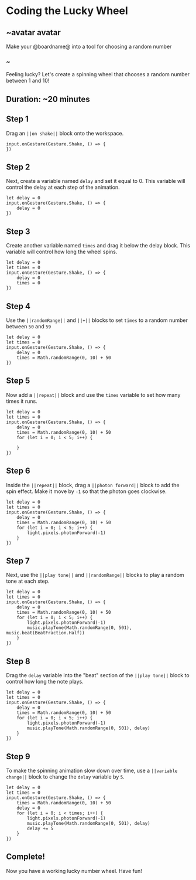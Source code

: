 # Coding the Lucky Wheel
## ~avatar avatar

Make your @boardname@ into a tool for choosing a random number

### ~

Feeling lucky? Let's create a spinning wheel that chooses a random number between 1 and 10!

## Duration: ~20 minutes

## Step 1

Drag an ``||on shake||`` block onto the workspace.

```blocks
input.onGesture(Gesture.Shake, () => {
})
```

## Step 2

Next, create a variable named `delay` and set it equal to 0. This variable will control the delay at each step of the animation.

```blocks
let delay = 0
input.onGesture(Gesture.Shake, () => {
    delay = 0
})
```

## Step 3

Create another variable named `times` and drag it below the delay block. This variable will control how long the wheel spins.

```blocks
let delay = 0
let times = 0
input.onGesture(Gesture.Shake, () => {
    delay = 0
    times = 0
})
```

## Step 4

Use the ``||randomRange||`` and ``||+||`` blocks to set `times` to a random number between `50` and `59`

```blocks
let delay = 0
let times = 0
input.onGesture(Gesture.Shake, () => {
    delay = 0
    times = Math.randomRange(0, 10) + 50
})
```

## Step 5

Now add a ``||repeat||`` block and use the `times` variable to set how many times it runs.

```blocks
let delay = 0
let times = 0
input.onGesture(Gesture.Shake, () => {
    delay = 0
    times = Math.randomRange(0, 10) + 50
    for (let i = 0; i < 5; i++) {

    }
})
```


## Step 6

Inside the ``||repeat||`` block, drag a ``||photon forward||`` block to add the spin effect. Make it move by `-1`
so that the photon goes clockwise.

```blocks
let delay = 0
let times = 0
input.onGesture(Gesture.Shake, () => {
    delay = 0
    times = Math.randomRange(0, 10) + 50
    for (let i = 0; i < 5; i++) {
        light.pixels.photonForward(-1)
    }
})
```

## Step 7

Next, use the ``||play tone||`` and ``||randomRange||`` blocks to play a random tone at each step.

```blocks
let delay = 0
let times = 0
input.onGesture(Gesture.Shake, () => {
    delay = 0
    times = Math.randomRange(0, 10) + 50
    for (let i = 0; i < 5; i++) {
        light.pixels.photonForward(-1)
        music.playTone(Math.randomRange(0, 501), music.beat(BeatFraction.Half))
    }
})
```

## Step 8

Drag the `delay` variable into the "beat" section of the ``||play tone||`` block to control how long the note plays.

```blocks
let delay = 0
let times = 0
input.onGesture(Gesture.Shake, () => {
    delay = 0
    times = Math.randomRange(0, 10) + 50
    for (let i = 0; i < 5; i++) {
        light.pixels.photonForward(-1)
        music.playTone(Math.randomRange(0, 501), delay)
    }
})
```

## Step 9

To make the spinning animation slow down over time, use a ``||variable change||`` block to change the `delay` variable by `5`.

```blocks
let delay = 0
let times = 0
input.onGesture(Gesture.Shake, () => {
    times = Math.randomRange(0, 10) + 50
    delay = 0
    for (let i = 0; i < times; i++) {
        light.pixels.photonForward(-1)
        music.playTone(Math.randomRange(0, 501), delay)
        delay += 5
    }
})
```

## Complete!

Now you have a working lucky number wheel. Have fun!
